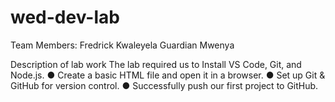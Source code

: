 # wed-dev-lab
Team Members:
Fredrick Kwaleyela
Guardian Mwenya

Description of lab work
The lab required us to Install VS Code, Git, and Node.js.
● Create a basic HTML file and open it in a browser.
● Set up Git & GitHub for version control.
● Successfully push our first project to GitHub.
